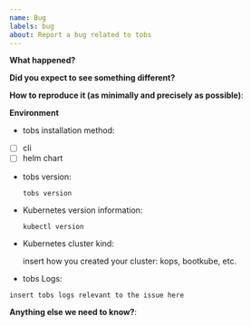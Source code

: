 ```yaml
---
name: Bug
labels: bug
about: Report a bug related to tobs
---
```


<!-- Feel free to ask questions in #promscale on Timescale Slack! -->

**What happened?**

**Did you expect to see something different?**

**How to reproduce it (as minimally and precisely as possible)**:

**Environment**

* tobs installation method:

- [ ] cli
- [ ] helm chart

* tobs version:

  `tobs version`

    <!-- Replace the command with its output above -->

    <!-- If you installed via helm charts please specify chart version -->

* Kubernetes version information:

  `kubectl version`

    <!-- Replace the command with its output above -->

* Kubernetes cluster kind:

  insert how you created your cluster: kops, bootkube, etc.

* tobs Logs:

```
insert tobs logs relevant to the issue here
```

**Anything else we need to know?**:
